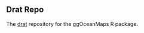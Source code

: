 ## Drat Repo

The [drat](https://cran.r-project.org/web/packages/drat/index.html) repository for the ggOceanMaps R package.
